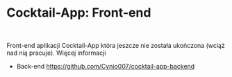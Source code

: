 # Cocktail-App: Front-end
<br/>

Front-end aplikacji Cocktail-App która jeszcze nie została ukończona (wciąż nad nią pracuje).
Więcej informacji

- Back-end https://github.com/Cynio007/cocktail-app-backend

